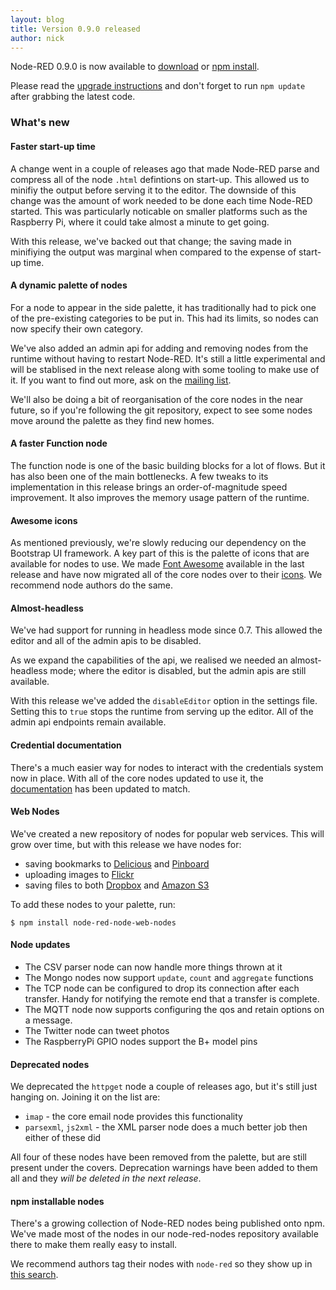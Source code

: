 ```yaml
---
layout: blog
title: Version 0.9.0 released
author: nick
---
```


Node-RED 0.9.0 is now available to [download](https://github.com/node-red/node-red/archive/0.9.0.zip) or [npm install](https://npmjs.org/package/node-red).

Please read the [upgrade instructions](http://nodered.org/docs/getting-started/upgrading.html) and don't forget to run `npm update` after grabbing the latest code.

### What's new

#### Faster start-up time

A change went in a couple of releases ago that made Node-RED parse and compress all of the node `.html` defintions on start-up. This allowed us to minifiy the output before serving it to the editor. The downside of this change was the amount of work needed to be done each time Node-RED started. This was particularly noticable on smaller platforms such as the Raspberry Pi, where it could take almost a minute to get going.

With this release, we've backed out that change; the saving made in minifiying the output was marginal when compared to the expense of start-up time.

#### A dynamic palette of nodes

For a node to appear in the side palette, it has traditionally had to pick one of the pre-existing categories to be put in. This had its limits, so nodes can now specify their own category.

We've also added an admin api for adding and removing nodes from the runtime without having to restart Node-RED. It's still a little experimental and will be stablised in the next release along with some tooling to make use of it. If you want to find out more, ask on the [mailing list](https://groups.google.com/forum/#!forum/node-red).

We'll also be doing a bit of reorganisation of the core nodes in the near future, so if you're following the git repository, expect to see some nodes move around the palette as they find new homes.

#### A faster Function node

The function node is one of the basic building blocks for a lot of flows. But it has also been one of the main bottlenecks. A few tweaks to its implementation in this release brings an order-of-magnitude speed improvement. It also improves the memory usage pattern of the runtime.

#### Awesome icons

As mentioned previously, we're slowly reducing our dependency on the Bootstrap UI framework. A key part of this is the palette of icons that are available for nodes to use. We made [Font Awesome](http://fortawesome.github.io/Font-Awesome/) available in the last release and have now migrated all of the core nodes over to their [icons](http://fortawesome.github.io/Font-Awesome/icons/). We recommend node authors do the same.

#### Almost-headless

We've had support for running in headless mode since 0.7. This allowed the editor and all of the admin apis to be disabled.

As we expand the capabilities of the api, we realised we needed an almost-headless mode; where the editor is disabled, but the admin apis are still available.

With this release we've added the `disableEditor` option in the settings file. Setting this to `true` stops the runtime from serving up the editor. All of the admin api endpoints remain available.

#### Credential documentation

There's a much easier way for nodes to interact with the credentials system now in place. With all of the core nodes updated to use it, the [documentation](http://nodered.org/docs/creating-nodes/credentials.html) has been updated to match.


#### Web Nodes

We've created a new repository of nodes for popular web services. This will grow over time, but with this release we have nodes for:

 - saving bookmarks to [Delicious](http://delicious.com) and [Pinboard](http://pinboard.in)
 - uploading images to [Flickr](http://flickr.com)
 - saving files to both [Dropbox](http://dropbox.com) and [Amazon S3](http://aws.amazon.com/s3)

To add these nodes to your palette, run:

    $ npm install node-red-node-web-nodes


#### Node updates

 - The CSV parser node can now handle more things thrown at it
 - The Mongo nodes now support `update`, `count` and `aggregate` functions
 - The TCP node can be configured to drop its connection after each transfer. Handy for notifying the remote end that a transfer is complete.
 - The MQTT node now supports configuring the qos and retain options on a message.
 - The Twitter node can tweet photos
 - The RaspberryPi GPIO nodes support the B+ model pins

#### Deprecated nodes

 We deprecated the `httpget` node a couple of releases ago, but it's still just hanging on. Joining it on the list are:

  - `imap` - the core email node provides this functionality
  - `parsexml`, `js2xml` - the XML parser node does a much better job then either of these did

All four of these nodes have been removed from the palette, but are still present under the covers. Deprecation warnings have been added to them all and they _will be deleted in the next release_.

#### npm installable nodes

There's a growing collection of Node-RED nodes being published onto npm. We've made most of the nodes in our node-red-nodes repository available there to make them really easy to install.

We recommend authors tag their nodes with `node-red` so they show up in [this search](https://www.npmjs.org/browse/keyword/node-red).
